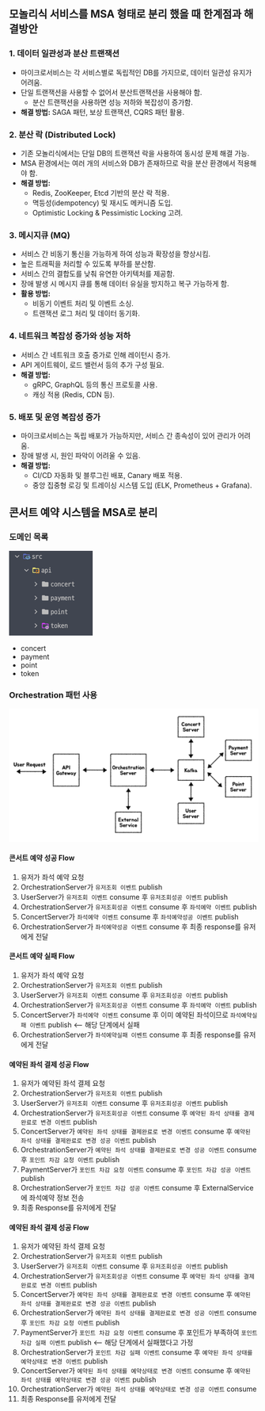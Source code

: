 ## 모놀리식 서비스를 MSA 형태로 분리 했을 때 한계점과 해결방안

### 1. 데이터 일관성과 분산 트랜잭션
- 마이크로서비스는 각 서비스별로 독립적인 DB를 가지므로, 데이터 일관성 유지가 어려움.
- 단일 트랜잭션을 사용할 수 없어서 분산트랜잭션을 사용해야 함.
  - 분산 트랜잭션을 사용하면 성능 저하와 복잡성이 증가함.
- **해결 방법:** SAGA 패턴, 보상 트랜잭션, CQRS 패턴 활용.

### 2. 분산 락 (Distributed Lock)
- 기존 모놀리식에서는 단일 DB의 트랜잭션 락을 사용하여 동시성 문제 해결 가능.
- MSA 환경에서는 여러 개의 서비스와 DB가 존재하므로 락을 분산 환경에서 적용해야 함.
- **해결 방법:**
    - Redis, ZooKeeper, Etcd 기반의 분산 락 적용.
    - 멱등성(idempotency) 및 재시도 메커니즘 도입.
    - Optimistic Locking & Pessimistic Locking 고려.

### 3. 메시지큐 (MQ)
- 서비스 간 비동기 통신을 가능하게 하여 성능과 확장성을 향상시킴.
- 높은 트래픽을 처리할 수 있도록 부하를 분산함.
- 서비스 간의 결합도를 낮춰 유연한 아키텍처를 제공함.
- 장애 발생 시 메시지 큐를 통해 데이터 유실을 방지하고 복구 가능하게 함.
- **활용 방법:**
    - 비동기 이벤트 처리 및 이벤트 소싱.
    - 트랜잭션 로그 처리 및 데이터 동기화.

### 4. 네트워크 복잡성 증가와 성능 저하
- 서비스 간 네트워크 호출 증가로 인해 레이턴시 증가.
- API 게이트웨이, 로드 밸런서 등의 추가 구성 필요.
- **해결 방법:**
    - gRPC, GraphQL 등의 통신 프로토콜 사용.
    - 캐싱 적용 (Redis, CDN 등).

### 5. 배포 및 운영 복잡성 증가
- 마이크로서비스는 독립 배포가 가능하지만, 서비스 간 종속성이 있어 관리가 어려움.
- 장애 발생 시, 원인 파악이 어려울 수 있음.
- **해결 방법:**
    - CI/CD 자동화 및 블루그린 배포, Canary 배포 적용.
    - 중앙 집중형 로깅 및 트레이싱 시스템 도입 (ELK, Prometheus + Grafana).

## 콘서트 예약 시스템을 MSA로 분리

### 도메인 목록
![01.png](../img/step-16/01.png)
- concert
- payment
- point
- token

### Orchestration 패턴 사용
![02.png](../img/step-16/02.png)

#### 콘서트 예약 성공 Flow
1. 유저가 좌석 예약 요청
2. OrchestrationServer가 `유저조회 이벤트` publish
3. UserServer가 `유저조회 이벤트` consume 후 `유저조회성공 이벤트` publish 
4. OrchestrationServer가 `유저조회성공 이벤트` consume 후 `좌석예약 이벤트` publish
5. ConcertServer가 `좌석예약 이벤트` consume 후 `좌석예약성공 이벤트` publish
6. OrchestrationServer가 `좌석예약성공 이벤트` consume 후 최종 response를 유저에게 전달

#### 콘서트 예약 실패 Flow
1. 유저가 좌석 예약 요청
2. OrchestrationServer가 `유저조회 이벤트` publish
3. UserServer가 `유저조회 이벤트` consume 후 `유저조회성공 이벤트` publish
4. OrchestrationServer가 `유저조회성공 이벤트` consume 후 `좌석예약 이벤트` publish
5. ConcertServer가 `좌석예약 이벤트` consume 후 이미 예약된 좌석이므로 `좌석예약실패 이벤트` publish  <-- 해당 단계에서 실패
6. OrchestrationServer가 `좌석예약실패 이벤트` consume 후 최종 response를 유저에게 전달


#### 예약된 좌석 결제 성공 Flow
1. 유저가 예약된 좌석 결제 요청
2. OrchestrationServer가 `유저조회 이벤트` publish
3. UserServer가 `유저조회 이벤트` consume 후 `유저조회성공 이벤트` publish
4. OrchestrationServer가 `유저조회성공 이벤트` consume 후 `예약된 좌석 상태를 결제완료로 변경 이벤트` publish
5. ConcertServer가 `예약된 좌석 상태를 결제완료로 변경 이벤트` consume 후 `예약된 좌석 상태를 결제완료로 변경 성공 이벤트` publish
6. OrchestrationServer가 `예약된 좌석 상태를 결제완료로 변경 성공 이벤트` consume 후 `포인트 차감 요청 이벤트` publish
7. PaymentServer가 `포인트 차감 요청 이벤트` consume 후 `포인트 차감 성공 이벤트` publish
8. OrchestrationServer가 `포인트 차감 성공 이벤트` consume 후 ExternalService에 좌석예약 정보 전송
9. 최종 Response를 유저에게 전달


#### 예약된 좌석 결제 성공 Flow
1. 유저가 예약된 좌석 결제 요청
2. OrchestrationServer가 `유저조회 이벤트` publish
3. UserServer가 `유저조회 이벤트` consume 후 `유저조회성공 이벤트` publish
4. OrchestrationServer가 `유저조회성공 이벤트` consume 후 `예약된 좌석 상태를 결제완료로 변경 이벤트` publish
5. ConcertServer가 `예약된 좌석 상태를 결제완료로 변경 이벤트` consume 후 `예약된 좌석 상태를 결제완료로 변경 성공 이벤트` publish
6. OrchestrationServer가 `예약된 좌석 상태를 결제완료로 변경 성공 이벤트` consume 후 `포인트 차감 요청 이벤트` publish
7. PaymentServer가 `포인트 차감 요청 이벤트` consume 후 포인트가 부족하여 `포인트 차감 실패 이벤트` publish <-- 해당 단계에서 실패했다고 가정
8. OrchestrationServer가 `포인트 차감 실패 이벤트` consume 후 `예약된 좌석 상태를 예약상태로 변경 이벤트` publish
9. ConcertServer가 `예약된 좌석 상태를 예약상태로 변경 이벤트` consume 후 `예약된 좌석 상태를 예약상태로 변경 성공 이벤트` publish
10. OrchestrationServer가 `예약된 좌석 상태를 예약상태로 변경 성공 이벤트` consume
11. 최종 Response를 유저에게 전달


